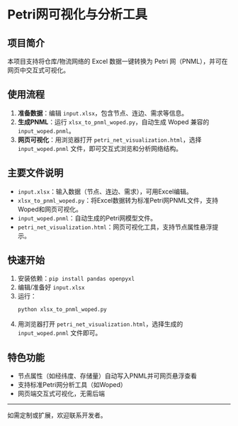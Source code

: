 # Petri网可视化与分析工具

## 项目简介
本项目支持将仓库/物流网络的 Excel 数据一键转换为 Petri 网（PNML），并可在网页中交互式可视化。

## 使用流程
1. **准备数据**：编辑 `input.xlsx`，包含节点、连边、需求等信息。
2. **生成PNML**：运行 `xlsx_to_pnml_woped.py`，自动生成 Woped 兼容的 `input_woped.pnml`。
3. **网页可视化**：用浏览器打开 `petri_net_visualization.html`，选择 `input_woped.pnml` 文件，即可交互式浏览和分析网络结构。

## 主要文件说明
- `input.xlsx`：输入数据（节点、连边、需求），可用Excel编辑。
- `xlsx_to_pnml_woped.py`：将Excel数据转为标准Petri网PNML文件，支持Woped和网页可视化。
- `input_woped.pnml`：自动生成的Petri网模型文件。
- `petri_net_visualization.html`：网页可视化工具，支持节点属性悬浮提示。

## 快速开始
1. 安装依赖：`pip install pandas openpyxl`
2. 编辑/准备好 `input.xlsx`
3. 运行：
   ```bash
   python xlsx_to_pnml_woped.py
   ```
4. 用浏览器打开 `petri_net_visualization.html`，选择生成的 `input_woped.pnml` 文件即可。

## 特色功能
- 节点属性（如经纬度、存储量）自动写入PNML并可网页悬浮查看
- 支持标准Petri网分析工具（如Woped）
- 网页端交互式可视化，无需后端

---
如需定制或扩展，欢迎联系开发者。